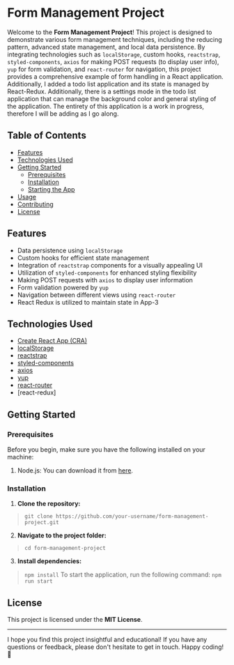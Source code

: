 # Form Management Project

Welcome to the **Form Management Project**! This project is designed to demonstrate various form management techniques, including the reducing pattern, advanced state management, and local data persistence. By integrating technologies such as `localStorage`, custom hooks, `reactstrap`, `styled-components`, `axios` for making POST requests (to display user info), `yup` for form validation, and `react-router` for navigation, this project provides a comprehensive example of form handling in a React application. Additionally, I added a todo list application and its state is managed by React-Redux. Additionally, there is a settings mode in the todo list application that can manage the background color and general styling of the application. The entirety of this application is a work in progress, therefore I will be adding as I go along.

## Table of Contents

- [Features](#features)
- [Technologies Used](#technologies-used)
- [Getting Started](#getting-started)
  - [Prerequisites](#prerequisites)
  - [Installation](#installation)
  - [Starting the App](#starting-the-app)
- [Usage](#usage)
- [Contributing](#contributing)
- [License](#license)

## Features

- Data persistence using `localStorage`
- Custom hooks for efficient state management
- Integration of `reactstrap` components for a visually appealing UI
- Utilization of `styled-components` for enhanced styling flexibility
- Making POST requests with `axios` to display user information
- Form validation powered by `yup`
- Navigation between different views using `react-router`
- React Redux is utilized to maintain state in App-3

## Technologies Used

- [Create React App (CRA)](https://reactjs.org/docs/create-a-new-react-app.html)
- [localStorage](https://developer.mozilla.org/en-US/docs/Web/API/Window/localStorage)
- [reactstrap](https://reactstrap.github.io/)
- [styled-components](https://styled-components.com/)
- [axios](https://axios-http.com/)
- [yup](https://github.com/jquense/yup)
- [react-router](https://reactrouter.com/)
- [react-redux]

## Getting Started

### Prerequisites

Before you begin, make sure you have the following installed on your machine:

1. Node.js: You can download it from [here](https://nodejs.org/).

### Installation

1. **Clone the repository:**
> `git clone https://github.com/your-username/form-management-project.git`
2. **Navigate to the project folder:**
> `cd form-management-project`
3. **Install dependencies:**
> `npm install`
To start the application, run the following command:
> `npm run start`

## License

This project is licensed under the **MIT License**.

---

I hope you find this project insightful and educational! If you have any questions or feedback, please don't hesitate to get in touch. Happy coding! 🚀

